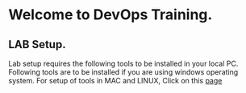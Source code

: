 # Welcome to DevOps Training.

## LAB Setup.
Lab setup requires the following tools to be installed in your local PC. 
Following tools are to be installed if you are using windows operating system. For setup of tools in MAC and LINUX, Click on this [page](http://google.com)
